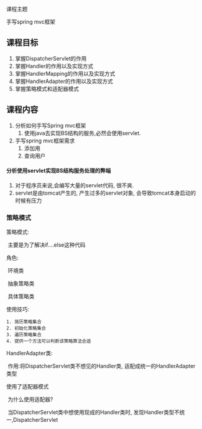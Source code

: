 课程主题

手写spring mvc框架



## 课程目标

1. 掌握DispatcherServlet的作用
2. 掌握Handler的作用以及实现方式
3. 掌握HandlerMapping的作用以及实现方式
4. 掌握HandlerAdapter的作用以及实现方式
5. 掌握策略模式和适配器模式

## 课程内容

1. 分析如何手写Spring mvc框架
   1. 使用java去实现BS结构的服务,必然会使用servlet.
2. 手写spring mvc框架需求
   1. 添加用
   2. 查询用户

#### 分析使用servlet实现BS结构服务处理的弊端

1. 对于程序员来说,会编写大量的servlet代码, 很不爽.
2. servlet是由tomcat产生的, 产生过多的servlet对象, 会导致tomcat本身启动的时候有压力



### 策略模式

策略模式:

​	主要是为了解决if....else这种代码

角色:

​	环境类

​	抽象策略类

​	具体策略类

使用技巧:

	1. 简历策略集合
 	2. 初始化策略集合
 	3. 遍历策略集合
 	4. 提供一个方法可以判断该策略算法合适



HandlerAdapter类:

​	作用:将DispatcherServlet类不想见的Handler类, 适配成统一的HandlerAdapter类型

使用了适配器模式

​	为什么使用适配器?

​	当DispatcherServlet类中想使用现成的Handler类时, 发现Handler类型不统一,DispatcherServlet

